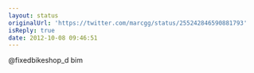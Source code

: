```yaml
---
layout: status
originalUrl: 'https://twitter.com/marcgg/status/255242846590881793'
isReply: true
date: 2012-10-08 09:46:51
---
```


@fixedbikeshop_d bim

